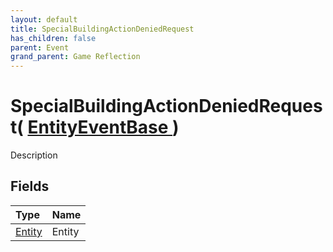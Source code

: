 ```yaml
---
layout: default
title: SpecialBuildingActionDeniedRequest
has_children: false
parent: Event
grand_parent: Game Reflection
---
```

# SpecialBuildingActionDeniedRequest( [ EntityEventBase ](/riftbreaker-wiki/docs/game-reflection/events/entity_event_base/) )
Description 

## Fields

| Type | Name |
|:----------|:--------------|
| [Entity](/riftbreaker-wiki/docs/game-reflection/classes/entity/) | Entity |

